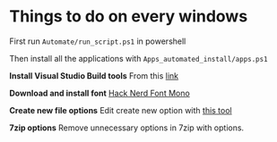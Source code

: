 # Things to do on every windows

First run `Automate/run_script.ps1` in powershell

Then install all the applications with `Apps_automated_install/apps.ps1`

**Install Visual Studio Build tools**
From this [link](https://visualstudio.microsoft.com/downloads/?q=build+tools)


**Download and install font**
[Hack Nerd Font Mono](https://www.nerdfonts.com/font-downloads)

**Create new file options**
Edit create new option with [this tool](https://sourceforge.net/projects/shellnewhandler/)

**7zip options**
Remove unnecessary options in 7zip with options.

